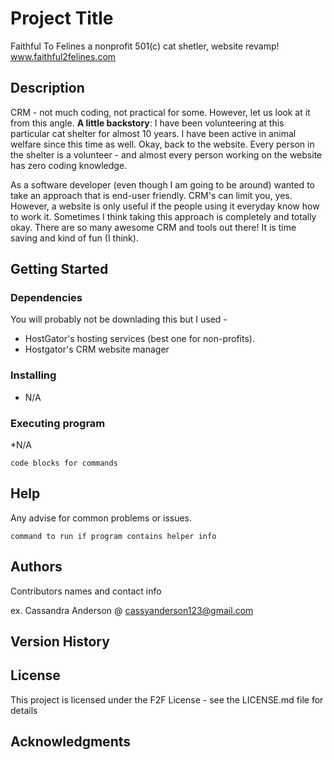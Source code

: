 # Project Title

Faithful To Felines a nonprofit 501(c) cat shetler, website revamp! www.faithful2felines.com

## Description

CRM - not much coding, not practical for some. However, let us look at it from this angle. **A little backstory**: I have been volunteering at this particular cat shelter for almost 10 years. I have been active in animal welfare since this time as well. Okay, back to the website. Every person in the shelter is a volunteer - and almost every person working on the website has zero coding knowledge. 

As a software developer (even though I am going to be around) wanted to take an approach that is end-user friendly. CRM's can limit you, yes. However, a website is only useful if the people using it everyday know how to work it. Sometimes I think taking this approach is completely and totally okay. There are so many awesome CRM and tools out there! It is time saving and kind of fun (I think). 
## Getting Started

### Dependencies

You will probably not be downlading this but I used - 
* HostGator's hosting services (best one for non-profits). 
* Hostgator's CRM website manager

### Installing

* N/A

### Executing program

*N/A
```
code blocks for commands
```

## Help

Any advise for common problems or issues.
```
command to run if program contains helper info
```

## Authors

Contributors names and contact info

ex. Cassandra Anderson @
cassyanderson123@gmail.com

## Version History
## License
This project is licensed under the F2F License - see the LICENSE.md file for details
## Acknowledgments

